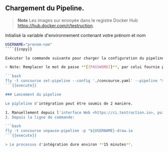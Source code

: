 ## Chargement du Pipeline.

> **Note**
> Les images sur envoyée dans le registre Docker Hub <https://hub.docker.com/r/testruction>.

Intialisé la variable d'environnement contenant votre prénom et nom

```bash
USERNAME="prenom-nom"
````{{copy}}

Exécuter la commande suivante pour charger la configuration du pipeline dans le serveur Concourse

> Note: Remplacer le mot de passe **[[PASSWORD]]**, par celui fournie par l'instructeur

```bash
fly -t concourse set-pipeline --config './concourse.yaml' --pipeline "${USERNAME}-draw.io" -v 'registry-email=admin@example.com' -v 'registry-username=T3struct10n' -v 'registry-password=[[PASSWORD]]' -v 'registry-repo=testruction'
```{{execute}}

### Lancement du pipeline

Le pipleline d'intégration peut être soumis de 2 manière.

1. Manuellement depuis l'interface Web <https://ci.testruction.io>, puis en cliquant sur le bouton **Play**.
2. Depuis la ligne de commande:

```bash
fly -t concourse unpause-pipeline -p "${USERNAME}-draw.io
```{{execute}}

> Le processus d'intégration dure environ **15 minutes**.
